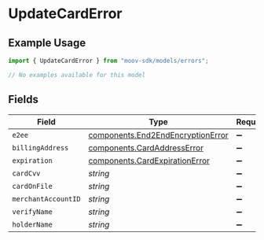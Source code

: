 # UpdateCardError

## Example Usage

```typescript
import { UpdateCardError } from "moov-sdk/models/errors";

// No examples available for this model
```

## Fields

| Field                                                                                  | Type                                                                                   | Required                                                                               | Description                                                                            |
| -------------------------------------------------------------------------------------- | -------------------------------------------------------------------------------------- | -------------------------------------------------------------------------------------- | -------------------------------------------------------------------------------------- |
| `e2ee`                                                                                 | [components.End2EndEncryptionError](../../models/components/end2endencryptionerror.md) | :heavy_minus_sign:                                                                     | N/A                                                                                    |
| `billingAddress`                                                                       | [components.CardAddressError](../../models/components/cardaddresserror.md)             | :heavy_minus_sign:                                                                     | N/A                                                                                    |
| `expiration`                                                                           | [components.CardExpirationError](../../models/components/cardexpirationerror.md)       | :heavy_minus_sign:                                                                     | N/A                                                                                    |
| `cardCvv`                                                                              | *string*                                                                               | :heavy_minus_sign:                                                                     | N/A                                                                                    |
| `cardOnFile`                                                                           | *string*                                                                               | :heavy_minus_sign:                                                                     | N/A                                                                                    |
| `merchantAccountID`                                                                    | *string*                                                                               | :heavy_minus_sign:                                                                     | N/A                                                                                    |
| `verifyName`                                                                           | *string*                                                                               | :heavy_minus_sign:                                                                     | N/A                                                                                    |
| `holderName`                                                                           | *string*                                                                               | :heavy_minus_sign:                                                                     | N/A                                                                                    |
